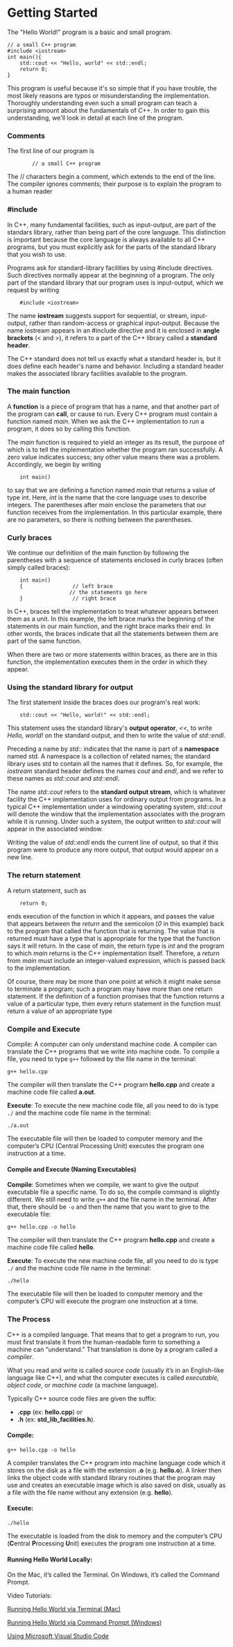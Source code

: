 # Getting Started

The "Hello World!" program is a basic and small program. 

```
// a small C++ program
#include <iostream>
int main(){
	std::cout << "Hello, world" << std::endl;
	return 0;
}
```

This program is useful because it's so simple that if you have trouble, the most likely reasons are typos or misunderstanding the implementation. Thoroughly understanding even such a small program can teach a surprising amount about the fundamentals of C++. In order to gain this understanding, we'll look in detail at each line of the program. 

### Comments

The first line of our program is 

```
		// a small C++ program
```

The // characters begin a comment, which extends to the end of the line. The compiler ignores comments; their purpose is to explain the program to a human reader

### #include

In C++, many fundamental facilities, such as input-output, are part of the standars library, rather than being part of the core language. This distinction is important because the core language is always available to all C++ programs, but you must explicitly ask for the parts of the standard library that you wish to use. 

Programs ask for standard-library facilities by using #include directives. Such directives normally appear at the beginning of a program. The only part of the standard library that our program uses is input-output, which we request by writing

```
	#include <iostream>
```

The name **iostream** suggests support for sequential, or stream, input-output, rather than random-access or graphical input-output. Because the name iostream appears in an #include directive and it is enclosed in **angle brackets** (< and >), it refers to a part of the C++ library called a **standard header**.

The C++ standard does not tell us exactly what a standard header is, but it does define each header's name and behavior. Including a standard header makes the associated library facilities available to the program.

### The main function

A **function** is a piece of program that has a name, and that another part of the program can **call**, or cause to run. Every C++ program must contain a function named *main*. When we ask the C++ implementation to run a program, it does so by calling this function.

The *main* function is required to yield an integer as its result, the purpose of which is to tell the implementation whether the program ran successfully. A zero value indicates success; any other value means there was a problem. Accordingly, we begin by writing

```
	int main()
```

to say that we are defining a function named *main* that returns a value of type int. Here, *int* is the name that the core language uses to describe integers. The parentheses after *main* enclose the parameters that our function receives from the implementation. In this particular example, there are no parameters, so there is nothing between the parentheses.

### Curly braces

We continue our definition of the main function by following the parentheses with a sequence of statements enclosed in curly braces (often simply called braces):


```
	int main() 
	{                // left brace                 
					// the statements go here 
	}                // right brace
```

In C++, braces tell the implementation to treat whatever appears between them as a unit. In this example, the left brace marks the beginning of the statements in our main function, and the right brace marks their end. In other words, the braces indicate that all the statements between them are part of the same function.

When there are two or more statements within braces, as there are in this function, the implementation executes them in the order in which they appear.

### Using the standard library for output

The first statement inside the braces does our program's real work:

```
	std::cout << "Hello, world!" << std::endl;
```

This statement uses the standard library's **output operator**, *<<*, to write *Hello, world!* on the standard output, and then to write the value of *std::endl*. 

Preceding a name by *std::* indicates that the name is part of a **namespace** named std. A namespace is a collection of related names; the standard library uses std to contain all the names that it defines. So, for example, the *iostream* standard header defines the names *cout* and *endl*, and we refer to these names as *std::cout* and *std::endl*. 

The name *std::cout* refers to the **standard output stream**, which is whatever facility the C++ implementation uses for ordinary output from programs. In a typical C++ implementation under a windowing operating system, *std::cout* will denote the window that the implementation associates with the program while it is running. Under such a system, the output written to *std::cout* will appear in the associated window. 

Writing the value of *std::endl* ends the current line of output, so that if this program were to produce any more output, that output would appear on a new line.

### The return statement

A return statement, such as 

```
	return 0;
```

ends execution of the function in which it appears, and passes the value that appears between the *return* and the semicolon (*0* in this example) back to the program that called the function that is returning. The value that is returned must have a type that is appropriate for the type that the function says it will return. In the case of *main*, the return type is *int* and the program to which *main* returns is the C++ implementation itself. Therefore, a *return* from *main* must include an integer-valued expression, which is passed back to the implementation.

Of course, there may be more than one point at which it might make sense to terminate a program; such a program may have more than one return statement. If the definition of a function promises that the function returns a value of a particular type, then every return statement in the function must return a value of an appropriate type

### Compile and Execute

Compile: A computer can only understand machine code. A compiler can translate the C++ programs that we write into machine code. To compile a file, you need to type ```g++``` followed by the file name in the terminal:

``` g++ hello.cpp ```

The compiler will then translate the C++ program **hello.cpp** and create a machine code file called **a.out**.

**Execute**: To execute the new machine code file, all you need to do is type ```./``` and the machine code file name in the terminal:

```./a.out```

The executable file will then be loaded to computer memory and the computer’s CPU (Central Processing Unit) executes the program one instruction at a time.

#### Compile and Execute (Naming Executables)

**Compile**: Sometimes when we compile, we want to give the output executable file a specific name. To do so, the compile command is slightly different. We still need to write ```g++``` and the file name in the terminal. After that, there should be ```-o``` and then the name that you want to give to the executable file:

```g++ hello.cpp -o hello```

The compiler will then translate the C++ program **hello.cpp** and create a machine code file called **hello**.

**Execute**: To execute the new machine code file, all you need to do is type ```./``` and the machine code file name in the terminal: 

```./hello```

The executable file will then be loaded to computer memory and the computer’s CPU will execute the program one instruction at a time.

### The Process

C++ is a compiled language. That means that to get a program to run, you must first translate it from the human-readable form to something a machine can “understand.” That translation is done by a program called a *compiler*.

What you read and write is called *source code* (usually it’s in an English-like language like C++), and what the computer executes is called *executable, object code*, or *machine code* (a machine language).

Typically C++ source code files are given the suffix:

- **.cpp** (ex: **hello.cpp**) or
- **.h** (ex: **std_lib_facilities.h**).

#### Compile:

```g++ hello.cpp -o hello```

A compiler translates the C++ program into machine language code which it stores on the disk as a file with the extension **.o** (e.g. **hello.o**). A linker then links the object code with standard library routines that the program may use and creates an executable image which is also saved on disk, usually as a file with the file name without any extension (e.g. **hello**).

#### Execute:

```./hello```

The executable is loaded from the disk to memory and the computer’s CPU (**C**entral **P**rocessing **U**nit) executes the program one instruction at a time.

#### Running Hello World Locally:

On the Mac, it’s called the Terminal. On Windows, it’s called the Command Prompt.

Video Tutorials:

[Running Hello World via Terminal (Mac)](https://www.youtube.com/watch?v=N4796qsD-H8&feature=youtu.be)

[Running Hello World via Command Prompt (Windows)](https://youtu.be/GxHLErBLgI8)

[Using Microsoft Visual Studio Code](https://youtu.be/hKCYP4HWisE)

